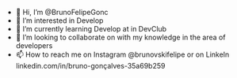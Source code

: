 - 👋 Hi, I’m @BrunoFelipeGonc
- 👀 I’m interested in Develop    
- 🌱 I’m currently learning Develop at in DevClub
- 💞️ I’m looking to collaborate on with my knowledge in the area of developers
- 📫 How to reach me on Instagram @brunovskifelipe or on LinkeIn linkedin.com/in/bruno-gonçalves-35a69b259

<!---
BrunoFelipeGonc/BrunoFelipeGonc is a ✨ special ✨ repository because its `README.md` (this file) appears on your GitHub profile.
You can click the Preview link to take a look at your changes.
--->
